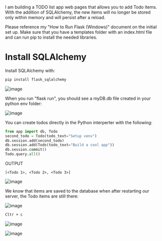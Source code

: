 I am building a TODO list app web pages that allows you to add Todo items. With the addition of SQLAlchemy, the new items will no longer be stored only within memory and will persist after a reload.

Please reference my "How to Run Flask (Windows)" document on the initial set up. Make sure that you have a templates folder with an index.html file and can run pip to install the needed libraries.

# Install SQLAlchemy
Install SQLAlchemy with:
```sh
pip install flask_sqlalchemy
```

![image](https://user-images.githubusercontent.com/44756128/115944861-0a441280-a47e-11eb-8474-d7839c3dda6c.png)

When you run "flask run", you should see a myDB.db file created in your python env folder:

![image](https://user-images.githubusercontent.com/44756128/115944997-f4831d00-a47e-11eb-8aba-032e83b8c958.png)

You can create todos directly in the Python interperter with the following:
```py
from app import db, Todo
second_todo = Todo(todo_text="Setup venv")
db.session.add(second_todo)
db.session.add(Todo(todo_text="Build a cool app"))
db.session.commit()
Todo.query.all()
```

OUTPUT
```
[<Todo 1>, <Todo 2>, <Todo 3>]
```

![image](https://user-images.githubusercontent.com/44756128/115945175-10d38980-a480-11eb-9aea-615521282a52.png)

We know that items are saved to the database when after restarting our server, the Todo items are still there:

![image](https://user-images.githubusercontent.com/44756128/115945361-11205480-a481-11eb-8ea5-1e6b9254bffc.png)

```sh
Cltr + c
```

![image](https://user-images.githubusercontent.com/44756128/115945386-31e8aa00-a481-11eb-8eeb-32a6abcbf843.png)

![image](https://user-images.githubusercontent.com/44756128/115945397-3dd46c00-a481-11eb-9bee-c6299eacea08.png)
